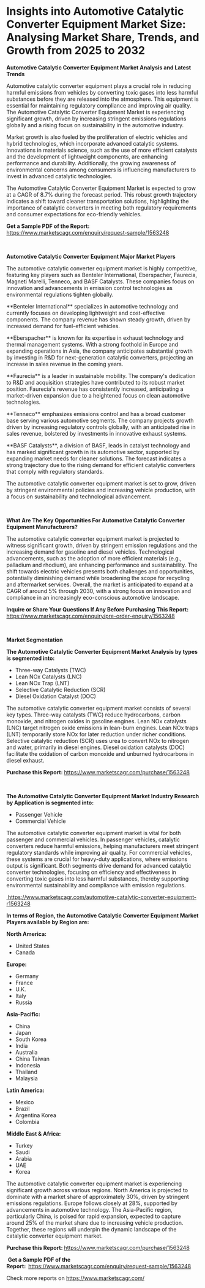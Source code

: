 <p><h1>Insights into Automotive Catalytic Converter Equipment Market Size: Analysing Market Share, Trends, and Growth from 2025 to 2032</h1></p><p><strong>Automotive Catalytic Converter Equipment Market Analysis and Latest Trends</strong></p>
<p><p>Automotive catalytic converter equipment plays a crucial role in reducing harmful emissions from vehicles by converting toxic gases into less harmful substances before they are released into the atmosphere. This equipment is essential for maintaining regulatory compliance and improving air quality. The Automotive Catalytic Converter Equipment Market is experiencing significant growth, driven by increasing stringent emissions regulations globally and a rising focus on sustainability in the automotive industry.</p><p>Market growth is also fueled by the proliferation of electric vehicles and hybrid technologies, which incorporate advanced catalytic systems. Innovations in materials science, such as the use of more efficient catalysts and the development of lightweight components, are enhancing performance and durability. Additionally, the growing awareness of environmental concerns among consumers is influencing manufacturers to invest in advanced catalytic technologies.</p><p>The Automotive Catalytic Converter Equipment Market is expected to grow at a CAGR of 8.7% during the forecast period. This robust growth trajectory indicates a shift toward cleaner transportation solutions, highlighting the importance of catalytic converters in meeting both regulatory requirements and consumer expectations for eco-friendly vehicles.</p></p>
<p><strong>Get a Sample PDF of the Report:&nbsp;</strong> <a href="https://www.marketscagr.com/enquiry/request-sample/1563248?utm_campaign=3127&utm_medium=2&utm_source=Github&utm_content=ia&utm_term=30032025&utm_id=automotive-catalytic-converter-equipment">https://www.marketscagr.com/enquiry/request-sample/1563248</a></p>
<p>&nbsp;</p>
<p><strong>Automotive Catalytic Converter Equipment Major Market Players</strong></p>
<p><p>The automotive catalytic converter equipment market is highly competitive, featuring key players such as Benteler International, Eberspacher, Faurecia, Magneti Marelli, Tenneco, and BASF Catalysts. These companies focus on innovation and advancements in emission control technologies as environmental regulations tighten globally.</p><p>**Benteler International** specializes in automotive technology and currently focuses on developing lightweight and cost-effective components. The company revenue has shown steady growth, driven by increased demand for fuel-efficient vehicles.</p><p>**Eberspacher** is known for its expertise in exhaust technology and thermal management systems. With a strong foothold in Europe and expanding operations in Asia, the company anticipates substantial growth by investing in R&D for next-generation catalytic converters, projecting an increase in sales revenue in the coming years.</p><p>**Faurecia** is a leader in sustainable mobility. The company's dedication to R&D and acquisition strategies have contributed to its robust market position. Faurecia's revenue has consistently increased, anticipating a market-driven expansion due to a heightened focus on clean automotive technologies.</p><p>**Tenneco** emphasizes emissions control and has a broad customer base serving various automotive segments. The company projects growth driven by increasing regulatory controls globally, with an anticipated rise in sales revenue, bolstered by investments in innovative exhaust systems.</p><p>**BASF Catalysts**, a division of BASF, leads in catalyst technology and has marked significant growth in its automotive sector, supported by expanding market needs for cleaner solutions. The forecast indicates a strong trajectory due to the rising demand for efficient catalytic converters that comply with regulatory standards.</p><p>The automotive catalytic converter equipment market is set to grow, driven by stringent environmental policies and increasing vehicle production, with a focus on sustainability and technological advancement.</p></p>
<p>&nbsp;</p>
<p><strong>What Are The Key Opportunities For Automotive Catalytic Converter Equipment Manufacturers?</strong></p>
<p><p>The automotive catalytic converter equipment market is projected to witness significant growth, driven by stringent emission regulations and the increasing demand for gasoline and diesel vehicles. Technological advancements, such as the adoption of more efficient materials (e.g., palladium and rhodium), are enhancing performance and sustainability. The shift towards electric vehicles presents both challenges and opportunities, potentially diminishing demand while broadening the scope for recycling and aftermarket services. Overall, the market is anticipated to expand at a CAGR of around 5% through 2030, with a strong focus on innovation and compliance in an increasingly eco-conscious automotive landscape.</p></p>
<p><strong>Inquire or Share Your Questions If Any Before Purchasing This Report:</strong> <a href="https://www.marketscagr.com/enquiry/pre-order-enquiry/1563248?utm_campaign=3127&utm_medium=2&utm_source=Github&utm_content=ia&utm_term=30032025&utm_id=automotive-catalytic-converter-equipment">https://www.marketscagr.com/enquiry/pre-order-enquiry/1563248</a></p>
<p>&nbsp;</p>
<p><strong>Market Segmentation</strong></p>
<p><strong>The Automotive Catalytic Converter Equipment Market Analysis by types is segmented into:</strong></p>
<p><ul><li>Three-way Catalysts (TWC)</li><li>Lean NOx Catalysts (LNC)</li><li>Lean NOx Trap (LNT)</li><li>Selective Catalytic Reduction (SCR)</li><li>Diesel Oxidation Catalyst (DOC)</li></ul></p>
<p><p>The automotive catalytic converter equipment market consists of several key types. Three-way catalysts (TWC) reduce hydrocarbons, carbon monoxide, and nitrogen oxides in gasoline engines. Lean NOx catalysts (LNC) target nitrogen oxide emissions in lean-burn engines. Lean NOx traps (LNT) temporarily store NOx for later reduction under richer conditions. Selective catalytic reduction (SCR) uses urea to convert NOx to nitrogen and water, primarily in diesel engines. Diesel oxidation catalysts (DOC) facilitate the oxidation of carbon monoxide and unburned hydrocarbons in diesel exhaust.</p></p>
<p><strong>Purchase this Report:&nbsp;</strong><a href="https://www.marketscagr.com/purchase/1563248?utm_campaign=3127&utm_medium=2&utm_source=Github&utm_content=ia&utm_term=30032025&utm_id=automotive-catalytic-converter-equipment">https://www.marketscagr.com/purchase/1563248</a></p>
<p>&nbsp;</p>
<p><strong>The Automotive Catalytic Converter Equipment Market Industry Research by Application is segmented into:</strong></p>
<p><ul><li>Passenger Vehicle</li><li>Commercial Vehicle</li></ul></p>
<p><p>The automotive catalytic converter equipment market is vital for both passenger and commercial vehicles. In passenger vehicles, catalytic converters reduce harmful emissions, helping manufacturers meet stringent regulatory standards while improving air quality. For commercial vehicles, these systems are crucial for heavy-duty applications, where emissions output is significant. Both segments drive demand for advanced catalytic converter technologies, focusing on efficiency and effectiveness in converting toxic gases into less harmful substances, thereby supporting environmental sustainability and compliance with emission regulations.</p></p>
<p><a href="https://www.marketscagr.com/automotive-catalytic-converter-equipment-r1563248?utm_campaign=3127&utm_medium=2&utm_source=Github&utm_content=ia&utm_term=30032025&utm_id=automotive-catalytic-converter-equipment">&nbsp;https://www.marketscagr.com/automotive-catalytic-converter-equipment-r1563248</a></p>
<p><strong>In terms of Region, the Automotive Catalytic Converter Equipment Market Players available by Region are:</strong></p>
<p>
    <p> <strong> North America: </strong>
        <ul>
            <li>United States</li>
            <li>Canada</li>
        </ul>
        </p> 
    <p> <strong> Europe: </strong>
        <ul>
            <li>Germany</li>
            <li>France</li>
            <li>U.K.</li>
            <li>Italy</li>
            <li>Russia</li>
        </ul>
        </p> 
    <p> <strong> Asia-Pacific: </strong>
        <ul>
            <li>China</li>
            <li>Japan</li>
            <li>South Korea</li>
            <li>India</li>
            <li>Australia</li>
            <li>China Taiwan</li>
            <li>Indonesia</li>
            <li>Thailand</li>
            <li>Malaysia</li>
        </ul>
        </p> 
    <p> <strong> Latin America: </strong>
        <ul>
            <li>Mexico</li>
            <li>Brazil</li>
            <li>Argentina Korea</li>
            <li>Colombia</li>
        </ul>
        </p> 
    <p> <strong> Middle East & Africa: </strong>
        <ul>
            <li>Turkey</li>
            <li>Saudi</li>
            <li>Arabia</li>
            <li>UAE</li>
            <li>Korea</li>
        </ul>
    </p>
    </p>
<p><p>The automotive catalytic converter equipment market is experiencing significant growth across various regions. North America is projected to dominate with a market share of approximately 30%, driven by stringent emissions regulations. Europe follows closely at 28%, supported by advancements in automotive technology. The Asia-Pacific region, particularly China, is poised for rapid expansion, expected to capture around 25% of the market share due to increasing vehicle production. Together, these regions will underpin the dynamic landscape of the catalytic converter equipment market.</p></p>
<p><strong>Purchase this Report: </strong><a href="https://www.marketscagr.com/purchase/1563248?utm_campaign=3127&utm_medium=2&utm_source=Github&utm_content=ia&utm_term=30032025&utm_id=automotive-catalytic-converter-equipment">https://www.marketscagr.com/purchase/1563248</a></p>
<p>&nbsp;<strong>Get a Sample PDF of the Report:&nbsp;&nbsp;</strong><a href="https://www.marketscagr.com/enquiry/request-sample/1563248?utm_campaign=3127&utm_medium=2&utm_source=Github&utm_content=ia&utm_term=30032025&utm_id=automotive-catalytic-converter-equipment">https://www.marketscagr.com/enquiry/request-sample/1563248</a></p>
<p><strong></strong></p>
<p>Check more reports on <a href="https://www.marketscagr.com/?utm_campaign=3127&utm_medium=2&utm_source=Github&utm_content=ia&utm_term=30032025&utm_id=automotive-catalytic-converter-equipment">https://www.marketscagr.com/</a></p>